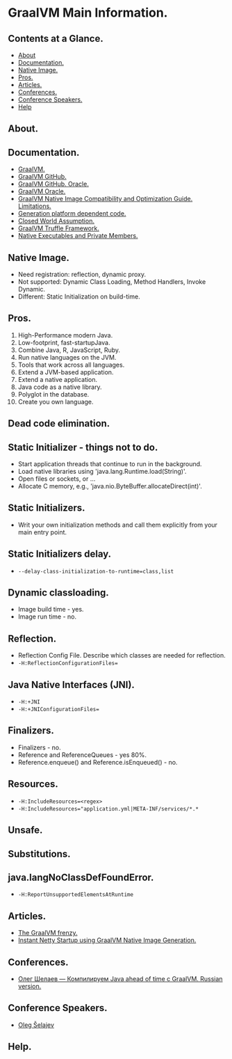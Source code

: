 # GraalVM Main Information.





## Contents at a Glance.
* [About](#about)
* [Documentation.](#documentation)
* [Native Image.](#native-image)
* [Pros.](#pros)
* [Articles.](#articles)
* [Conferences.](#conferences)
* [Conference Speakers.](#conference-speakers)
* [Help](#help)





## About.





## Documentation.
* [GraalVM.](https://www.graalvm.org/)
* [GraalVM GitHub.](https://github.com/graalvm/)
* [GraalVM GitHub. Oracle.](https://github.com/oracle/graal)
* [GraalVM Oracle.](https://www.oracle.com/technetwork/graalvm/overview/index.html)
* [GraalVM Native Image Compatibility and Optimization Guide. Limitations.](https://github.com/oracle/graal/blob/master/substratevm/LIMITATIONS.md)
* [Generation platform dependent code.]()
* [Closed World Assumption.](https://www.google.com/search?q=Closed+World+Assumption+graalvm&oq=Closed+World+Assumption+graalvm&aqs=chrome..69i57.10634j0j7&sourceid=chrome&ie=UTF-8)
* [GraalVM Truffle Framework.](https://www.google.com/search?newwindow=1&safe=active&sxsrf=ALeKk02vlhAcgyEQTVt7y28S9id8Bs2TNg%3A1583845303865&ei=t49nXtypNKuMlwTTkZqQCw&q=graalvm+truffle+framework&oq=graalvm+truffle+framework&gs_l=psy-ab.3..0i8i30.91737.91787..92689...0.3..0.102.180.1j1......0....1..gws-wiz.......0i71.5-HfWuvuk2w&ved=0ahUKEwic4dzF-4_oAhUrxoUKHdOIBrIQ4dUDCAs&uact=5)
* [Native Executables and Private Members.](https://quarkus.io/guides/cdi-reference#native-executables-and-private-members)





## Native Image.
* Need registration: reflection, dynamic proxy.
* Not supported: Dynamic Class Loading, Method Handlers, Invoke Dynamic.
* Different: Static Initialization on build-time.




## Pros.
1. High-Performance modern Java.
2. Low-footprint, fast-startupJava.
3. Combine Java, R, JavaScript, Ruby.
4. Run native languages on the JVM.
5. Tools that work across all languages.
6. Extend a JVM-based application.
7. Extend a native application.
8. Java code as a native library.
9. Polyglot in the database.
10. Create you own language.




## Dead code elimination.




## Static Initializer - things not to do.
* Start application threads that continue to run in the background.
* Load native libraries using 'java.lang.Runtime.load(String)'.
* Open files or sockets, or ...
* Allocate C memory, e.g., 'java.nio.ByteBuffer.allocateDirect(int)'.





## Static Initializers.
* Writ your own initialization methods and call them explicitly from your main entry point.





## Static Initializers delay.
* `--delay-class-initialization-to-runtime=class,list`





## Dynamic classloading.
* Image build time - yes.
* Image run time - no.





## Reflection.
* Reflection Config File. Describe which classes are needed for reflection.
* `-H:ReflectionConfigurationFiles=`





## Java Native Interfaces (JNI).
* `-H:+JNI`
* `-H:+JNIConfigurationFiles=`





## Finalizers.
* Finalizers - no.
* Reference and ReferenceQueues - yes 80%.
* Reference.enqueue() and Reference.isEnqueued() - no.





## Resources.
* `-H:IncludeResources=<regex>`
* `-H:IncludeResources="application.yml|META-INF/services/*.*`





## Unsafe.





## Substitutions.





## java.langNoClassDefFoundError.
* `-H:ReportUnsupportedElementsAtRuntime`





## Articles.
* [The GraalVM frenzy.](https://medium.com/@jponge/the-graalvm-frenzy-f54257f5932c)
* [Instant Netty Startup using GraalVM Native Image Generation.](https://medium.com/graalvm/instant-netty-startup-using-graalvm-native-image-generation-ed6f14ff7692)





## Conferences.
* [Олег Шелаев — Компилируем Java ahead of time с GraalVM. Russian version.](https://www.youtube.com/watch?v=tPezgDSD1Bk&t=1448s)





## Conference Speakers.
* [Oleg Šelajev](https://twitter.com/shelajev?lang=en)





## Help.
